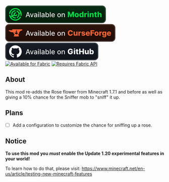 [![Available on Modrinth](https://raw.githubusercontent.com/intergrav/devins-badges/68af3da1d56294934ece854c43dac9ab1b0eb3e9/assets/compact/available/modrinth_vector.svg)](https://modrinth.com/mod/ancient-roses) [![Available on CurseForge](https://raw.githubusercontent.com/intergrav/devins-badges/68af3da1d56294934ece854c43dac9ab1b0eb3e9/assets/compact/available/curseforge_vector.svg)](https://www.curseforge.com/minecraft/mc-mods/ancient-roses) [![Available on GitHub](https://raw.githubusercontent.com/intergrav/devins-badges/68af3da1d56294934ece854c43dac9ab1b0eb3e9/assets/compact/available/github_vector.svg)](https://github.com/seaneoo/ancient-roses/releases)
<br/>
[![Available for Fabric](https://raw.githubusercontent.com/intergrav/devins-badges/68af3da1d56294934ece854c43dac9ab1b0eb3e9/assets/compact/supported/fabric_vector.svg)](https://fabricmc.net/use/installer/) [![Requires Fabric API](https://raw.githubusercontent.com/intergrav/devins-badges/68af3da1d56294934ece854c43dac9ab1b0eb3e9/assets/compact/requires/fabric-api_vector.svg)](https://modrinth.com/mod/fabric-api)

## About

This mod re-adds the Rose flower from Minecraft 1.7.1 and before as well as giving a 10% chance for the Sniffer mob to "sniff" it up.

## Plans

- [ ] Add a configuration to customize the chance for sniffing up a rose.

## Notice

**To use this mod you _must_ enable the Update 1.20 experimental features in your world!**

To learn how to do that, please visit: https://www.minecraft.net/en-us/article/testing-new-minecraft-features
